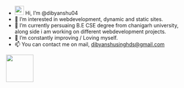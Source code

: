 - <img src="https://raw.githubusercontent.com/nixin72/nixin72/master/wave.gif" width="25" height="25" /> Hi, I’m @dibyanshu04
- 👀 I’m interested in webdevelopment, dynamic and static sites.
- 🌱 I’m currently persuaing B.E CSE degree from chanigarh university, along side i am working on different webdevelopment projects. 
- 💞️ I’m constantly improving / Loving myself.
- 📫 You can contact me on mail, dibyanshusinghds@gmail.com

<img src="https://raw.githubusercontent.com/abhisheknaiidu/abhisheknaiidu/master/code.gif" width="75" height="75" />

<!---
dibyanshu04/dibyanshu04 is a ✨ special ✨ repository because its `README.md` (this file) appears on your GitHub profile.
You can click the Preview link to take a look at your changes.
--->
